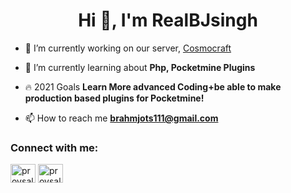 <h1 align="center">Hi 👋, I'm RealBJsingh</h1>

- 💼 I’m currently working on our server, [Cosmocraft](https://github.com/RealBJsingh/Cosmocraft)

- 🌱 I’m currently learning about **Php, Pocketmine Plugins**

- 🔥 2021 Goals **Learn More advanced Coding+be able to make production based plugins for Pocketmine!**

- 📫 How to reach me **brahmjots111@gmail.com**

<h3 align="left">Connect with me:</h3>
<p align="left">
<a href="https://twitter.com/Realbjsingh" target="blank"><img align="center" src="https://cdn.jsdelivr.net/npm/simple-icons@3.0.1/icons/twitter.svg" alt="provsalt" height="30" width="40" /></a>
<a href="https://youtube.com/channel/UC7GkJA4mV-X_0HfPo4cN_qA" target="blank"><img align="center" src="https://cdn.jsdelivr.net/npm/simple-icons@3.0.1/icons/youtube.svg" alt="provsalt" height="30" width="40" /></a>
</p>

